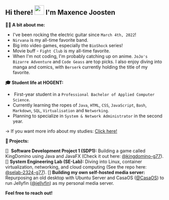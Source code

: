 ##  Hi there! <img src="https://raw.githubusercontent.com/MartinHeinz/MartinHeinz/master/wave.gif" width="30px"> I'm Maxence Joosten

**🙋‍♂️ A bit about me:**

*  I've been rocking the electric guitar since `March 4th, 2022`!
*  `Nirvana` is my all-time favorite band.
*  Big into video games, especially the `BioShock` series! 
*  Movie buff - `Fight Club` is my all-time favorite.
*  When I'm not coding, I'm probably catching up on anime. `JoJo's Bizarre Adventure` and `Code Geass` are top picks.  I also enjoy diving into manga and comics, with `Berserk` currently holding the title of my favorite.

**🎓 Student life at HOGENT:**

* ‍ First-year student in a `Professional Bachelor of Applied Computer Science`.
*  Currently learning the ropes of `Java`, `HTML`, `CSS`, `JavaScript`, `Bash`, `Markdown`, `SQL`, `Virtualisation` and `Networking`. 
*  Planning to specialize in `System & Network Administrator` in the second year.

→ If you want more info about my studies: [Click here!](https://www.hogent.be/opleidingen/bachelors/toegepaste-informatica)

**🔭 Projects:**

[] ️  **Software Development Project 1 (SDP1):** Building a game called KingDomino using Java and JavaFX (Check it out here: [@kingdomino-g77](https://github.com/maxence-joosten/kingdomino)).
[]   **System Engineering Lab (SE-Lab):** Diving into Linux, container virtualization, networking, and cloud computing (See the repo here: [@selab-2324-g77](https://github.com/maxence-joosten/selab-2324-g77)).
[]   **Building my own self-hosted media server:** Repurposing an old desktop with Ubuntu Server and CasaOS ([@CasaOS](https://github.com/IceWhaleTech/CasaOS)) to run Jellyfin ([@jellyfin](https://github.com/jellyfin/jellyfin)) as my personal media server.

**Feel free to reach out!** 
